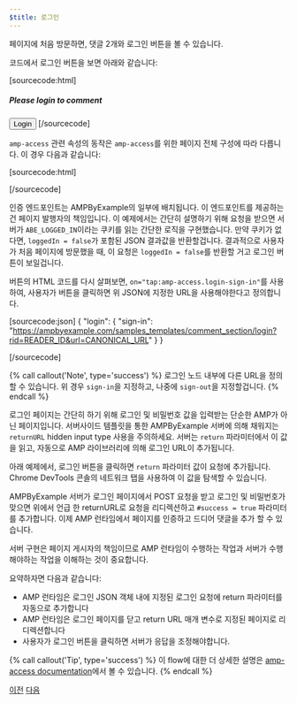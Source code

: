 ```yaml
---
$title: 로그인
---
```


페이지에 처음 방문하면, 댓글 2개와 로그인 버튼을 볼 수 있습니다.

<amp-img src="/static/img/login-button.png" alt="Login button" height="290" width="300"></amp-img>

코드에서 로그인 버튼을 보면 아래와 같습니다:

[sourcecode:html]
<span amp-access="NOT loggedIn" role="button" tabindex="0" amp-access-hide>
  <h5>Please login to comment</h5>
  <button on="tap:amp-access.login-sign-in" class="button-primary comment-button">Login</button>
</span>
[/sourcecode]

`amp-access` 관련 속성의 동작은 `amp-access`를 위한 페이지 전체 구성에 따라 다릅니다. 이 경우 다음과 같습니다:

[sourcecode:html]
<script id="amp-access" type="application/json">
  {
    "authorization": "https://ampbyexample.com/samples_templates/comment_section/authorization?rid=READER_ID&url=CANONICAL_URL&ref=DOCUMENT_REFERRER&_=RANDOM",
    "noPingback": "true",
    "login": {
      "sign-in": "https://ampbyexample.com/samples_templates/comment_section/login?rid=READER_ID&url=CANONICAL_URL",
      "sign-out": "https://ampbyexample.com/samples_templates/comment_section/logout"
    },
    "authorizationFallbackResponse": {
      "error": true,
      "loggedIn": false
    }
  }
</script>
[/sourcecode]

인증 엔드포인트는 AMPByExample의 일부에 배치됩니다. 이 엔드포인트를 제공하는 건 페이지 발행자의 책임입니다.
이 예제에서는 간단히 설명하기 위해 요청을 받으면 서버가 `ABE_LOGGED_IN`이라는 쿠키를 읽는 간단한 로직을 구현했습니다.
만약 쿠키가 없다면, `loggedIn = false`가 포함된 JSON 결과값을 반환할겁니다.
결과적으로 사용자가 처음 페이지에 방문했을 때, 이 요청은 `loggedIn = false`를 반환할 거고 로그인 버튼이 보일겁니다.

버튼의 HTML 코드를 다시 살펴보면, `on="tap:amp-access.login-sign-in"`를 사용하여, 사용자가 버튼을 클릭하면 위 JSON에 지정한 URL을 사용해야한다고 정의합니다.

[sourcecode:json]
{
	"login": {
    "sign-in": "https://ampbyexample.com/samples_templates/comment_section/login?rid=READER_ID&url=CANONICAL_URL"
  }
}

[/sourcecode]

{% call callout('Note', type='success') %}
로그인 노드 내부에 다른 URL을 정의할 수 있습니다. 위 경우 `sign-in`을 지정하고, 나중에 `sign-out`을 지정할겁니다.
{% endcall %}

로그인 페이지는 간단히 하기 위해 로그인 및 비밀번호 값을 입력받는 단순한 AMP가 아닌 페이지입니다.
서버사이드 템플릿을 통한 AMPByExample 서버에 의해 채워지는 `returnURL` hidden input type 사용을 주의하세요.
서버는 `return` 파라미터에서 이 값을 읽고, 자동으로 AMP 라이브러리에 의해 로그인 URL이 추가됩니다.

아래 예제에서, 로그인 버튼을 클릭하면 `return` 파라미터 값이 요청에 추가됩니다.
Chrome DevTools 콘솔의 네트워크 탭을 사용하여 이 값을 탐색할 수 있습니다.

<amp-img src="/static/img/return-parameter.png" alt="Return parameter" height="150" width="600"></amp-img>

AMPByExample 서버가 로그인 페이지에서 POST 요청을 받고 로그인 및 비밀번호가 맞으면 위에서 언급 한 returnURL로 요청을 리디렉션하고 `#success = true` 파라미터를 추가합니다.
이제 AMP 런타임에서 페이지를 인증하고 드디어 댓글을 추가 할 수 있습니다.

서버 구현은 페이지 게시자의 책임이므로 AMP 런타임이 수행하는 작업과 서버가 수행해야하는 작업을 이해하는 것이 중요합니다.

요약하자면 다음과 같습니다:

- AMP 런타임은 로그인 JSON 객체 내에 지정된 로그인 요청에 return 파라미터를 자동으로 추가합니다
- AMP 런타임은 로그인 페이지를 닫고 return URL 매개 변수로 지정된 페이지로 리디렉션합니다
- 사용자가 로그인 버튼을 클릭하면 서버가 응답을 조정해야합니다.

{% call callout('Tip', type='success') %}
이 flow에 대한 더 상세한 설명은 [amp-access documentation](/ko/docs/reference/components/amp-access#login-flow)에서 볼 수 있습니다.
{% endcall %}

<div class="prev-next-buttons">
  <a class="button prev-button" href="/ko/docs/interaction_dynamic/login_requiring.html"><span class="arrow-prev">이전</span></a>
  <a class="button next-button" href="/ko/docs/interaction_dynamic/login_requiring/add_comment.html"><span class="arrow-next">다음</span></a>
</div>
